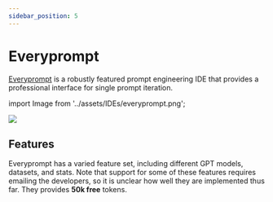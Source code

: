 ```yaml
---
sidebar_position: 5
---
```


# Everyprompt 

[Everyprompt](https://www.everyprompt.com) is a robustly featured prompt engineering IDE 
that provides a professional interface for single prompt iteration.


import Image from '../assets/IDEs/everyprompt.png';

<div style={{textAlign: 'center'}}>
  <img src={Image} style={{width: "750px"}} />
</div>

## Features

Everyprompt has a varied feature set, including different GPT models, datasets, 
and stats. Note that support for some of these features requires emailing the developers,
so it is unclear how well they are implemented thus far. They provides **50k free** tokens. 
